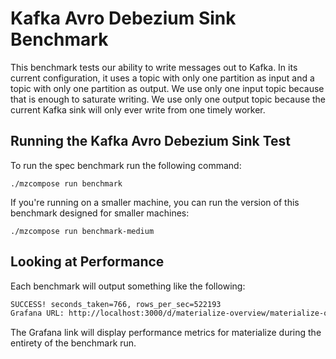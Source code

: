 # Kafka Avro Debezium Sink Benchmark

This benchmark tests our ability to write messages out to Kafka. In its
current configuration, it uses a topic with only one partition as input and a
topic with only one partition as output. We use only one input topic because
that is enough to saturate writing. We use only one output topic because the
current Kafka sink will only ever write from one timely worker.

## Running the Kafka Avro Debezium Sink Test

To run the spec benchmark run the following command:

    ./mzcompose run benchmark

If you're running on a smaller machine, you can run the version of this
benchmark designed for smaller machines:

    ./mzcompose run benchmark-medium

## Looking at Performance

Each benchmark will output something like the following:

```sh
SUCCESS! seconds_taken=766, rows_per_sec=522193
Grafana URL: http://localhost:3000/d/materialize-overview/materialize-overview?from=1612572459000&to=1612573285000&tz=UTC
```

The Grafana link will display performance metrics for materialize during the
entirety of the benchmark run.
